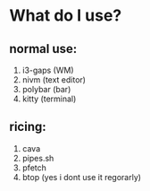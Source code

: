 # What do I use?

## normal use:
1. i3-gaps (WM)
2. nivm (text editor)
3. polybar (bar)
4. kitty (terminal)

## ricing:
1. cava
2. pipes.sh
3. pfetch
4. btop (yes i dont use it regorarly)
